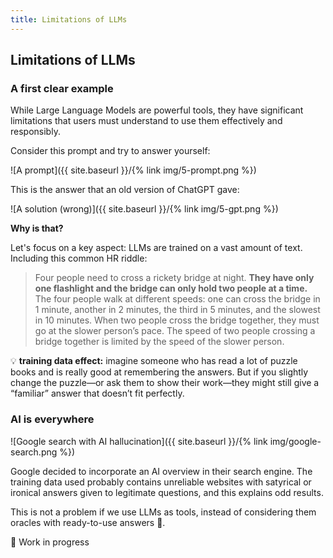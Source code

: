 ```yaml
---
title: Limitations of LLMs
---
```


## Limitations of LLMs

### A first clear example

While Large Language Models are powerful tools, they have significant limitations that users must understand to use them effectively and responsibly.

Consider this prompt and try to answer yourself:

![A prompt]({{ site.baseurl }}/{% link img/5-prompt.png %})


This is the answer that an old version of ChatGPT gave:

![A solution (wrong)]({{ site.baseurl }}/{% link img/5-gpt.png %})


**Why is that?**

Let's focus on a key aspect: LLMs are trained on a vast amount of text. Including this common HR riddle:

> Four people need to cross a rickety bridge at night. **They have only one flashlight and the bridge can only hold two people at a time.** 
The four people walk at different speeds: one can cross the bridge in 1 minute, another in 2 minutes, the third in 5 minutes, and the slowest in 10 minutes. When two people cross the bridge together, they must go at the slower person’s pace. The speed of two people crossing a bridge together is limited by the speed of the slower person.

:bulb: **training data effect:** imagine someone who has read a lot of puzzle books and is really good at remembering the answers. But if you slightly change the puzzle—or ask them to show their work—they might still give a “familiar” answer that doesn’t fit perfectly.

### AI is everywhere

![Google search with AI hallucination]({{ site.baseurl }}/{% link img/google-search.png %})

Google decided to incorporate an AI overview in their search engine. 
The training data used probably contains unreliable websites with satyrical or ironical answers given to legitimate questions, and this explains odd results.

This is not a problem if we use LLMs as tools, instead of considering them oracles with ready-to-use answers :crystal_ball:.

:construction: Work in progress